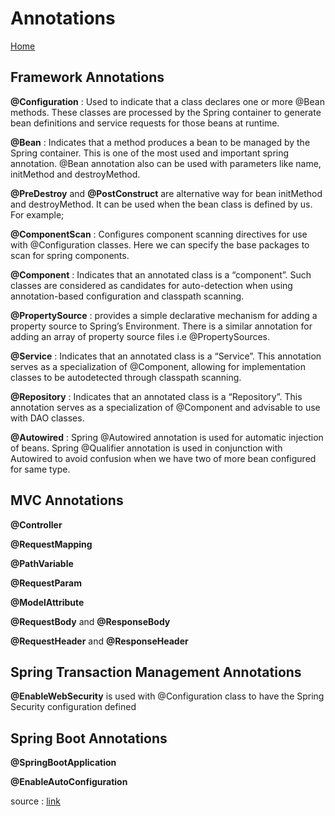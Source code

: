 # Annotations
 [Home](README.md)


## Framework Annotations

__@Configuration__ : Used to indicate that a class declares one or more @Bean methods. These classes are processed by the Spring container to generate bean definitions and service requests for those beans at runtime.

__@Bean__ : Indicates that a method produces a bean to be managed by the Spring container. This is one of the most used and important spring annotation. @Bean annotation also can be used with parameters like name, initMethod and destroyMethod.

__@PreDestroy__ and __@PostConstruct__ are alternative way for bean initMethod and destroyMethod. It can be used when the bean class is defined by us. For example;

__@ComponentScan__ : Configures component scanning directives for use with @Configuration classes. Here we can specify the base packages to scan for spring components.

__@Component__ : Indicates that an annotated class is a “component”. Such classes are considered as candidates for auto-detection when using annotation-based configuration and classpath scanning.

__@PropertySource__ : provides a simple declarative mechanism for adding a property source to Spring’s Environment. There is a similar annotation for adding an array of property source files i.e @PropertySources.

__@Service__ : Indicates that an annotated class is a “Service”. This annotation serves as a specialization of @Component, allowing for implementation classes to be autodetected through classpath scanning.

__@Repository__ : Indicates that an annotated class is a “Repository”. This annotation serves as a specialization of @Component and advisable to use with DAO classes.

__@Autowired__ : Spring @Autowired annotation is used for automatic injection of beans. Spring @Qualifier annotation is used in conjunction with Autowired to avoid confusion when we have two of more bean configured for same type.

## MVC Annotations


__@Controller__

__@RequestMapping__

__@PathVariable__

__@RequestParam__

__@ModelAttribute__

__@RequestBody__ and __@ResponseBody__

__@RequestHeader__ and __@ResponseHeader__

## Spring Transaction Management Annotations

__@EnableWebSecurity__ is used with @Configuration class to have the Spring Security configuration defined

## Spring Boot Annotations

__@SpringBootApplication__

__@EnableAutoConfiguration__


source : [link](https://www.digitalocean.com/community/tutorials/spring-annotations)